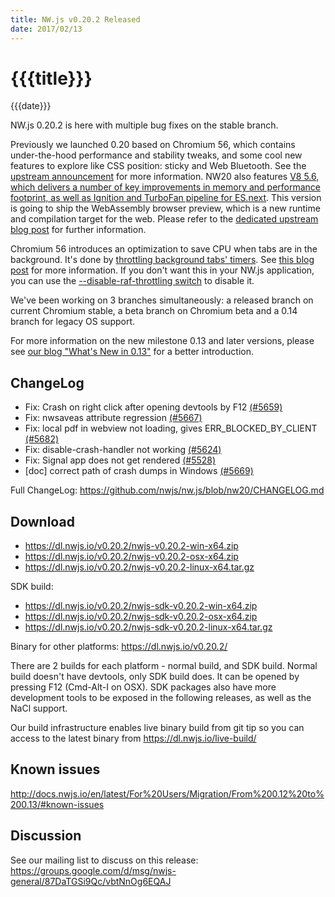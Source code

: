 ```yaml
---
title: NW.js v0.20.2 Released
date: 2017/02/13
---
```

# {{{title}}}
{{{date}}}

NW.js 0.20.2 is here with multiple bug fixes on the stable branch.

Previously we launched 0.20 based on Chromium 56, which contains under-the-hood performance and stability tweaks, and some cool new features to explore like CSS position: sticky and Web Bluetooth. See the [upstream announcement](https://blog.chromium.org/2016/12/chrome-56-beta-not-secure-warning-web.html) for more information. NW20 also features [V8 5.6, which delivers a number of key improvements in memory and performance footprint, as well as Ignition and TurboFan pipeline for ES.next](http://v8project.blogspot.com/2016/12/v8-release-56.html). This version is going to ship the WebAssembly browser preview, which is a new runtime and compilation target for the web. Please refer to the [dedicated upstream blog post](http://v8project.blogspot.de/2016/10/webassembly-browser-preview.html) for further information.

Chromium 56 introduces an optimization to save CPU when tabs are in the background. It's done by [throttling background tabs' timers](https://docs.google.com/document/d/1vCUeGfr2xzZ67SFt2yZjNeaIcXGp2Td6KHN7bI02ySo/edit). See [this blog post](http://blog.strml.net/2017/01/chrome-56-now-aggressively-throttles.html) for more information. If you don't want this in your NW.js application, you can use the [--disable-raf-throttling switch](http://docs.nwjs.io/en/latest/References/Command%20Line%20Options/#-disable-raf-throttling) to disable it.

We've been working on 3 branches simultaneously: a released branch on current Chromium stable, a beta branch on Chromium beta and a 0.14 branch for legacy OS support.

For more information on the new milestone 0.13 and later versions, please see [our blog "What's New in 0.13"](/blog/whats-new-in-0.13) for a better introduction.

## ChangeLog

- Fix: Crash on right click after opening devtools by F12 [(#5659)](https://github.com/nwjs/nw.js/issues/5659)
- Fix: nwsaveas attribute regression [(#5667)](https://github.com/nwjs/nw.js/issues/5667)
- Fix: local pdf in webview not loading, gives ERR_BLOCKED_BY_CLIENT [(#5682)](https://github.com/nwjs/nw.js/issues/5682)
- Fix: disable-crash-handler not working [(#5624)](https://github.com/nwjs/nw.js/issues/5624)
- Fix: Signal app does not get rendered [(#5528)](https://github.com/nwjs/nw.js/issues/5528)
- [doc] correct path of crash dumps in Windows [(#5669)](https://github.com/nwjs/nw.js/issues/5669)

Full ChangeLog: https://github.com/nwjs/nw.js/blob/nw20/CHANGELOG.md

## Download 

* https://dl.nwjs.io/v0.20.2/nwjs-v0.20.2-win-x64.zip 
* https://dl.nwjs.io/v0.20.2/nwjs-v0.20.2-osx-x64.zip 
* https://dl.nwjs.io/v0.20.2/nwjs-v0.20.2-linux-x64.tar.gz 

SDK build: 
* https://dl.nwjs.io/v0.20.2/nwjs-sdk-v0.20.2-win-x64.zip 
* https://dl.nwjs.io/v0.20.2/nwjs-sdk-v0.20.2-osx-x64.zip 
* https://dl.nwjs.io/v0.20.2/nwjs-sdk-v0.20.2-linux-x64.tar.gz 

Binary for other platforms: https://dl.nwjs.io/v0.20.2/ 

There are 2 builds for each platform - normal build, and SDK build. Normal build doesn't have devtools, only SDK build does. lt can be opened by pressing F12 (Cmd-Alt-I on OSX). SDK packages also have more development tools to be exposed in the following releases, as well as the NaCl support.

Our build infrastructure enables live binary build from git tip so you can access to the latest binary from https://dl.nwjs.io/live-build/ 

## Known issues 
 
http://docs.nwjs.io/en/latest/For%20Users/Migration/From%200.12%20to%200.13/#known-issues

## Discussion

See our mailing list to discuss on this release: https://groups.google.com/d/msg/nwjs-general/87DaTGSi9Qc/vbtNnOg6EQAJ
